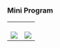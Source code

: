 ### Mini Program

|                                                              |                                                              |
| ------------------------------------------------------------ | ------------------------------------------------------------ |
| <a href="https://windmill0503.github.io/get-cattalk/"><br/>  <img align="center" src="https://github-readme-stats.vercel.app/api/pin/?username=windmill0503&repo=get-cattalk&theme=light" /> | <a href="https://windmill0503.github.io/get-cityweather/"><br/>  <img align="center" src="https://github-readme-stats.vercel.app/api/pin/?username=windmill0503&repo=get-cityweather&theme=light" /> |


